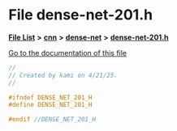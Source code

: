 

# File dense-net-201.h

[**File List**](files.md) **>** [**cnn**](dir_40be95ab8912b8deac694fbe2f8f2654.md) **>** [**dense-net**](dir_45ae9a97fc80830746290ec1b5654b3d.md) **>** [**dense-net-201.h**](dense-net-201_8h.md)

[Go to the documentation of this file](dense-net-201_8h.md)


```C++
//
// Created by kami on 4/21/25.
//

#ifndef DENSE_NET_201_H
#define DENSE_NET_201_H

#endif //DENSE_NET_201_H
```


